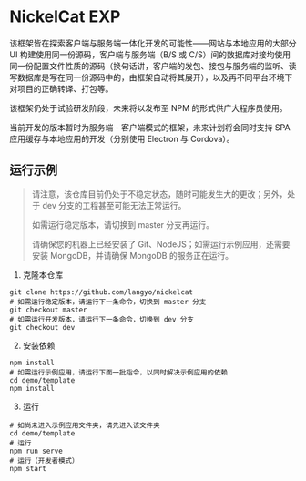 # NickelCat EXP

该框架皆在探索客户端与服务端一体化开发的可能性——网站与本地应用的大部分 UI 构建使用同一份源码，客户端与服务端（B/S 或 C/S）间的数据库对接均使用同一份配置文件性质的源码（换句话讲，客户端的发包、接包与服务端的监听、读写数据库是写在同一份源码中的，由框架自动将其展开），以及再不同平台环境下对项目的正确转译、打包等。

该框架仍处于试验研发阶段，未来将以发布至 NPM 的形式供广大程序员使用。

当前开发的版本暂时为服务端 - 客户端模式的框架，未来计划将会同时支持 SPA 应用缓存与本地应用的开发（分别使用 Electron 与 Cordova）。

## 运行示例

> 请注意，该仓库目前仍处于不稳定状态，随时可能发生大的更改；另外，处于 dev 分支的工程甚至可能无法正常运行。
>
> 如需运行稳定版本，请切换到 master 分支再运行。
>
> 请确保您的机器上已经安装了 Git、NodeJS；如需运行示例应用，还需要安装 MongoDB，并请确保 MongoDB 的服务正在运行。

1. 克隆本仓库

```shell
git clone https://github.com/langyo/nickelcat
# 如需运行稳定版本，请运行下一条命令，切换到 master 分支
git checkout master
# 如需运行开发版本，请运行下一条命令，切换到 dev 分支
git checkout dev
```

2. 安装依赖

```shell
npm install
# 如需运行示例应用，请运行下面一批指令，以同时解决示例应用的依赖
cd demo/template
npm install
```

3. 运行

```shell
# 如尚未进入示例应用文件夹，请先进入该文件夹
cd demo/template
# 运行
npm run serve
# 运行（开发者模式）
npm start
```
